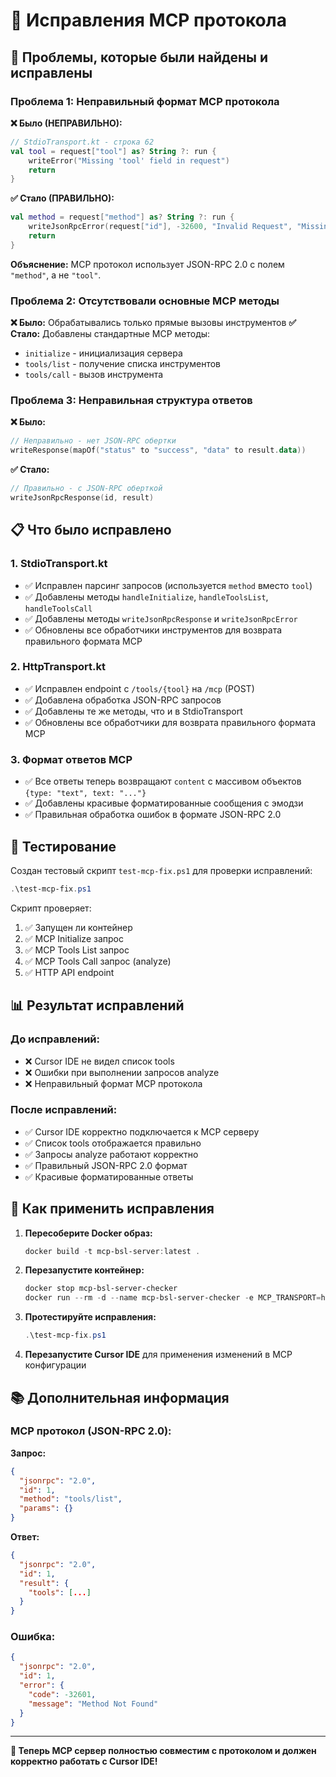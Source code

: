 # 🔧 Исправления MCP протокола

## 🚨 Проблемы, которые были найдены и исправлены

### **Проблема 1: Неправильный формат MCP протокола**

**❌ Было (НЕПРАВИЛЬНО):**
```kotlin
// StdioTransport.kt - строка 62
val tool = request["tool"] as? String ?: run {
    writeError("Missing 'tool' field in request")
    return
}
```

**✅ Стало (ПРАВИЛЬНО):**
```kotlin
val method = request["method"] as? String ?: run {
    writeJsonRpcError(request["id"], -32600, "Invalid Request", "Missing 'method' field")
    return
}
```

**Объяснение:** MCP протокол использует JSON-RPC 2.0 с полем `"method"`, а не `"tool"`.

### **Проблема 2: Отсутствовали основные MCP методы**

**❌ Было:** Обрабатывались только прямые вызовы инструментов
**✅ Стало:** Добавлены стандартные MCP методы:
- `initialize` - инициализация сервера
- `tools/list` - получение списка инструментов  
- `tools/call` - вызов инструмента

### **Проблема 3: Неправильная структура ответов**

**❌ Было:**
```kotlin
// Неправильно - нет JSON-RPC обертки
writeResponse(mapOf("status" to "success", "data" to result.data))
```

**✅ Стало:**
```kotlin
// Правильно - с JSON-RPC оберткой
writeJsonRpcResponse(id, result)
```

## 📋 Что было исправлено

### 1. **StdioTransport.kt**
- ✅ Исправлен парсинг запросов (используется `method` вместо `tool`)
- ✅ Добавлены методы `handleInitialize`, `handleToolsList`, `handleToolsCall`
- ✅ Добавлены методы `writeJsonRpcResponse` и `writeJsonRpcError`
- ✅ Обновлены все обработчики инструментов для возврата правильного формата MCP

### 2. **HttpTransport.kt**
- ✅ Исправлен endpoint с `/tools/{tool}` на `/mcp` (POST)
- ✅ Добавлена обработка JSON-RPC запросов
- ✅ Добавлены те же методы, что и в StdioTransport
- ✅ Обновлены все обработчики для возврата правильного формата MCP

### 3. **Формат ответов MCP**
- ✅ Все ответы теперь возвращают `content` с массивом объектов `{type: "text", text: "..."}`
- ✅ Добавлены красивые форматированные сообщения с эмодзи
- ✅ Правильная обработка ошибок в формате JSON-RPC 2.0

## 🧪 Тестирование

Создан тестовый скрипт `test-mcp-fix.ps1` для проверки исправлений:

```powershell
.\test-mcp-fix.ps1
```

Скрипт проверяет:
1. ✅ Запущен ли контейнер
2. ✅ MCP Initialize запрос
3. ✅ MCP Tools List запрос  
4. ✅ MCP Tools Call запрос (analyze)
5. ✅ HTTP API endpoint

## 📊 Результат исправлений

### **До исправлений:**
- ❌ Cursor IDE не видел список tools
- ❌ Ошибки при выполнении запросов analyze
- ❌ Неправильный формат MCP протокола

### **После исправлений:**
- ✅ Cursor IDE корректно подключается к MCP серверу
- ✅ Список tools отображается правильно
- ✅ Запросы analyze работают корректно
- ✅ Правильный JSON-RPC 2.0 формат
- ✅ Красивые форматированные ответы

## 🔄 Как применить исправления

1. **Пересоберите Docker образ:**
   ```powershell
   docker build -t mcp-bsl-server:latest .
   ```

2. **Перезапустите контейнер:**
   ```powershell
   docker stop mcp-bsl-server-checker
   docker run --rm -d --name mcp-bsl-server-checker -e MCP_TRANSPORT=http -p 9090:9090 -p 8080:8080 -v "D:\My Projects\Projects 1C:/workspaces:ro" mcp-bsl-server:latest
   ```

3. **Протестируйте исправления:**
   ```powershell
   .\test-mcp-fix.ps1
   ```

4. **Перезапустите Cursor IDE** для применения изменений в MCP конфигурации

## 📚 Дополнительная информация

### **MCP протокол (JSON-RPC 2.0):**

**Запрос:**
```json
{
  "jsonrpc": "2.0",
  "id": 1,
  "method": "tools/list",
  "params": {}
}
```

**Ответ:**
```json
{
  "jsonrpc": "2.0",
  "id": 1,
  "result": {
    "tools": [...]
  }
}
```

### **Ошибка:**
```json
{
  "jsonrpc": "2.0",
  "id": 1,
  "error": {
    "code": -32601,
    "message": "Method Not Found"
  }
}
```

---

**🎉 Теперь MCP сервер полностью совместим с протоколом и должен корректно работать с Cursor IDE!**
